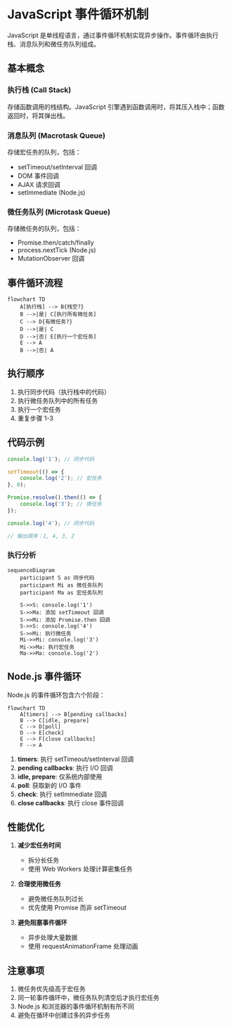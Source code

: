 # JavaScript 事件循环机制

JavaScript 是单线程语言，通过事件循环机制实现异步操作。事件循环由执行栈、消息队列和微任务队列组成。

## 基本概念

### 执行栈 (Call Stack)
存储函数调用的栈结构。JavaScript 引擎遇到函数调用时，将其压入栈中；函数返回时，将其弹出栈。

### 消息队列 (Macrotask Queue)
存储宏任务的队列，包括：
- setTimeout/setInterval 回调
- DOM 事件回调
- AJAX 请求回调
- setImmediate (Node.js)

### 微任务队列 (Microtask Queue)
存储微任务的队列，包括：
- Promise.then/catch/finally
- process.nextTick (Node.js)
- MutationObserver 回调

## 事件循环流程

```mermaid
flowchart TD
    A[执行栈] --> B{栈空?}
    B -->|是| C[执行所有微任务]
    C --> D{有微任务?}
    D -->|是| C
    D -->|否| E[执行一个宏任务]
    E --> A
    B -->|否| A
```

## 执行顺序

1. 执行同步代码（执行栈中的代码）
2. 执行微任务队列中的所有任务
3. 执行一个宏任务
4. 重复步骤 1-3

## 代码示例

```javascript
console.log('1'); // 同步代码

setTimeout(() => {
    console.log('2'); // 宏任务
}, 0);

Promise.resolve().then(() => {
    console.log('3'); // 微任务
});

console.log('4'); // 同步代码

// 输出顺序：1, 4, 3, 2
```

### 执行分析

```mermaid
sequenceDiagram
    participant S as 同步代码
    participant Mi as 微任务队列
    participant Ma as 宏任务队列
    
    S->>S: console.log('1')
    S->>Ma: 添加 setTimeout 回调
    S->>Mi: 添加 Promise.then 回调
    S->>S: console.log('4')
    S->>Mi: 执行微任务
    Mi->>Mi: console.log('3')
    Mi->>Ma: 执行宏任务
    Ma->>Ma: console.log('2')
```

## Node.js 事件循环

Node.js 的事件循环包含六个阶段：

```mermaid
flowchart TD
    A[timers] --> B[pending callbacks]
    B --> C[idle, prepare]
    C --> D[poll]
    D --> E[check]
    E --> F[close callbacks]
    F --> A
```

1. **timers**: 执行 setTimeout/setInterval 回调
2. **pending callbacks**: 执行 I/O 回调
3. **idle, prepare**: 仅系统内部使用
4. **poll**: 获取新的 I/O 事件
5. **check**: 执行 setImmediate 回调
6. **close callbacks**: 执行 close 事件回调

## 性能优化

1. **减少宏任务时间**
   - 拆分长任务
   - 使用 Web Workers 处理计算密集任务

2. **合理使用微任务**
   - 避免微任务队列过长
   - 优先使用 Promise 而非 setTimeout

3. **避免阻塞事件循环**
   - 异步处理大量数据
   - 使用 requestAnimationFrame 处理动画

## 注意事项

1. 微任务优先级高于宏任务
2. 同一轮事件循环中，微任务队列清空后才执行宏任务
3. Node.js 和浏览器的事件循环机制有所不同
4. 避免在循环中创建过多的异步任务